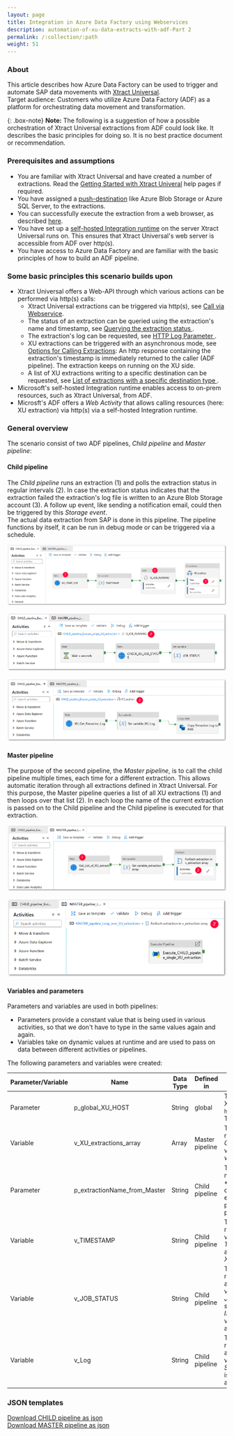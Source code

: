 ```yaml
---
layout: page
title: Integration in Azure Data Factory using Webservices
description: automation-of-xu-data-extracts-with-adf-Part 2
permalink: /:collection/:path
weight: 51
---
```



### About
This article describes how Azure Data Factory can be used to trigger and automate SAP data movements with [Xtract Universal](https://theobald-software.com/en/xtract-universal/). <br>
Target audience: Customers who utilize Azure Data Factory (ADF) as a platform for orchestrating data movement and transformation. <br>

{: .box-note}
**Note:** The following is a suggestion of how a possible orchestration of Xtract Universal extractions from ADF could look like. It describes the basic principles for doing so. It is no best practice document or recommendation.

### Prerequisites and assumptions

- You are familiar with Xtract Universal and have created a number of extractions. Read the [Getting Started with Xtract Univeral](https://help.theobald-software.com/en/xtract-universal/getting-started) help pages if required.
- You have assigned a [push-destination](https://help.theobald-software.com/en/xtract-universal/destinations#pull-and-push-destinations) like Azure Blob Storage or Azure SQL Server, to the extractions.<br> 
- You can successfully execute the extraction from a web browser, as described [here](https://help.theobald-software.com/en/xtract-universal/getting-started/run-an-extraction#url-and-command-line-3).
- You have set up a [self-hosted Integration runtime](https://docs.microsoft.com/EN-US/azure/data-factory/create-self-hosted-integration-runtime#create-a-self-hosted-ir-via-azure-data-factory-ui) on the server Xtract Universal runs on. This ensures that Xtract Universal's web server is accessible from ADF over http(s).   
- You have access to Azure Data Factory and are familiar with the basic principles of how to build an ADF pipeline.

### Some basic principles this scenario builds upon

- Xtract Universal offers a Web-API through which various actions can be performed via http(s) calls:
	- Xtract Universal extractions can be triggered via http(s), see [Call via Webservice](https://help.theobald-software.com/en/xtract-universal/execute-and-automate-extractions/call-via-webservice).
	- The status of an extraction can be queried using the extraction's name and timestamp, see [Querying the extraction status ](https://help.theobald-software.com/en/xtract-universal/logging/logging-access-via-http#querying-the-extraction-status).
	- The extraction's log can be requested, see [HTTP Log Parameter ](https://help.theobald-software.com/en/xtract-universal/logging/logging-access-via-http#http-log-parameter).
	- XU extractions can be triggered with an asynchronous mode, see [Options for Calling Extractions](https://help.theobald-software.com/en/xtract-universal/execute-and-automate-extractions/call-via-webservice#options-for-calling-extractions): An http response containing the extraction's timestamp is immediately returned to the caller (ADF pipeline). The extraction keeps on running on the XU side.
	- A list of XU extractions writing to a specific destination can be requested, see [List of extractions with a specific destination type ](https://help.theobald-software.com/en/xtract-universal/advanced-techniques/metadata-access-via-http-json#list-of-extractions-with-a-specific-destination-type) .
- Microsoft's self-hosted Integration runtime enables access to on-prem resources, such as Xtract Universal, from ADF.
- Microsft's ADF offers a *Web Activity* that allows calling resources (here: XU extraction) via http(s) via a self-hosted Integration runtime.

### General overview

The scenario consist of two ADF pipelines, *Child pipeline* and *Master pipeline*: <br>
#### Child pipeline
The *Child pipeline* runs an extraction (1) and polls the extraction status in regular intervals (2). In case the extraction status indicates that the extraction failed the extraction's log file is written to an Azure Blob Storage account (3). A follow up event, like sending a notification email, could then be triggered by this *Storage event*.<br>
The actual data extraction from SAP is done in this pipeline. The pipeline functions by itself, it can be run in debug mode or can be triggered via a schedule. <br>

![XU_ADF_global_parameter](/img/contents/xu/xu_ADF_2_Child_pipeline.png)

![XU_ADF_global_parameter](/img/contents/xu/xu_ADF_2_Child_pipeline_Check_Status.png)

![XU_ADF_global_parameter](/img/contents/xu/xu_ADF_2_Child_pipeline_write_Log.png)

#### Master pipeline
The purpose of the second pipeline, the *Master pipeline*, is to call the child pipeline multiple times, each time for a different extraction. This allows automatic iteration through all extractions defined in Xtract Universal. For this purpose, the Master pipeline queries a list of all XU extractions (1) and then loops over that list (2). In each loop the name of the current extraction is passed on to the Child pipeline and the Child pipeline is executed for that extraction.

![XU_ADF_global_parameter](/img/contents/xu/xu_ADF_2_Master_pipeline.png)

![XU_ADF_global_parameter](/img/contents/xu/xu_ADF_2_Master_pipeline_ForEachLoop.png)

#### Variables and parameters

Parameters and variables are used in both pipelines:
- Parameters provide a constant value that is being used in various activities, so that we don't have to type in the same values again and again.
- Variables take on dynamic values at runtime and are used to pass on data between different activities or pipelines.


The following parameters and variables were created:

| Parameter/Variable | Name                         | Data Type | Defined in      | Description                                                                                                                                                                                      |
|--------------------|------------------------------|-----------|-----------------|--------------------------------------------------------------------------------------------------------------------------------------------------------------------------------------------------|
| Parameter          | p_global_XU_HOST             | String    | global          | This parameter contains the base URL of the Xtract Universal webserver, here: `https://MyOnPremXuServer.theobald.local:8165`. The parameter is used in every Web Activity.                       |
| Variable           | v_XU_extractions_array       | Array     | Master pipeline | This variable stores the list of XU extractions returned by *Web* activity *Get_List_of_XU_extractions*. The variable's value is set in the *Set variable* activity *Set variable_extraction array*. |
| Parameter          | p_extractionName_from_Master | String    | Child pipeline  | This parameter takes on the value (extraction name) of the current iteration *For Each* activity *ForEach extraction in v_extraction array. As a default name, you assign a name of an extraction. This allows running the Child pipeline w/o being triggered from the Master pipeline.                                                         |
| Variable           | v_TIMESTAMP                  | String    | Child pipeline  | This variable stores the extraction's timestamp returned by *Web* activity *XU_START_JOB*. The variable’s value is set in the *Set variable* activity *TIMESTAMP*. The variable is later used in *Web* activities *CHECK_XU_JOB_STATUS* and *XU_Get_Extraction_Log*.         |
| Variable           | v_JOB_STATUS                 | String    | Child pipeline  | This variable stores the extraction's run status returned by *Web* activity*CHECK_XU_JOB_STATUS*. The variable’s value is set in the *Set variable* activity *JOB_STATUS*. As long as the variable has the status "Running", the *Until* activity *IS_JOB_RUNNING* is executed. Other values this variable can can have are "FinishedNoErrors" and "FinishedErrors".                                                                                                                                                                                                   |
| Variable           | v_Log                        | String    | Child pipeline  |This variable stores the extraction's log returned by *Web* activity*XU_Get_Extraction_Log*. The variable’s value is set in the *Set variable* activity *Set_variable_XU_Log*. The value of this variable is appended to the log file in the *Copy data* activity *Copy Extraction Log to Blob*.                                                                                                                                                                                                  |




### JSON templates

<a href="/files/xu/CHILD_pipeline_Execute_single_XU_extraction.json">Download CHILD pipeline as json</a> <br>
<a href="/files/xu/MASTER_pipeline_Loop_over_XU_extractions.json">Download MASTER pipeline as json</a>









